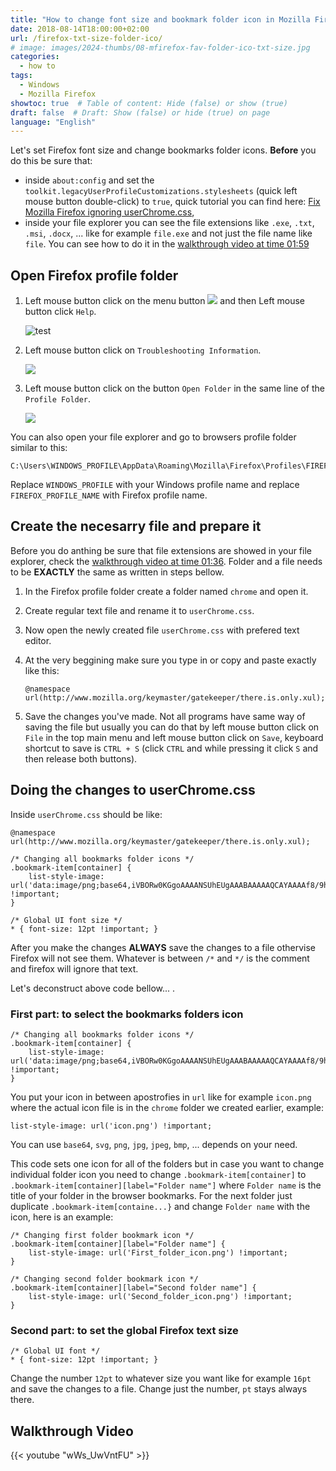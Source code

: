 ```yaml
---
title: "How to change font size and bookmark folder icon in Mozilla Firefox"
date: 2018-08-14T18:00:00+02:00
url: /firefox-txt-size-folder-ico/
# image: images/2024-thumbs/08-mfirefox-fav-folder-ico-txt-size.jpg
categories: 
  - how to
tags: 
  - Windows
  - Mozilla Firefox
showtoc: true  # Table of content: Hide (false) or show (true)
draft: false  # Draft: Show (false) or hide (true) on page
language: "English"
---
```


Let's set Firefox font size and change bookmarks folder icons. **Before** you do this be sure that:
- inside `about:config` and set the `toolkit.legacyUserProfileCustomizations.stylesheets` (quick left mouse button double-click) to `true`, quick tutorial you can find here: [Fix Mozilla Firefox ignoring userChrome.css](https://www.youtube.com/watch?v=3F_wSkMin8Q&list=PLbvZxzmdNckxgR98xK9iSVsO4bySit-q2 "Click/tap to visit the guide!"),
- inside your file explorer you can see the file extensions like `.exe`, `.txt`, `.msi`, `.docx`, ... like for example `file.exe` and not just the file name like `file`. You can see how to do it in the [walkthrough video at time 01:59](https://youtu.be/wWs_UwVntFU?si=jACAf5M_ZNkZE4MJ&t=119 "Click/tap to jump on that video section!")

## Open Firefox profile folder

1. Left mouse button click on the menu button ![](/images/Mozilla-Firefox/mfirefox_menu_button.jpeg) and then Left mouse button click `Help`.
   
   ![test](/images/Mozilla-Firefox/mfirefox_menu_help.en.jpeg)

2. Left mouse button click on `Troubleshooting Information`.
   
   ![](/images/Mozilla-Firefox/mfirefox_menu_troubleshooting_info.en.jpeg)

3. Left mouse button click on the button `Open Folder` in the same line of the `Profile Folder`.
   
   ![](/images/Mozilla-Firefox/mfirefox_troubleshooting_info.en.jpeg)

You can also open your file explorer and go to browsers profile folder similar to this:

    C:\Users\WINDOWS_PROFILE\AppData\Roaming\Mozilla\Firefox\Profiles\FIREFOX_PROFILE_NAME.default

Replace `WINDOWS_PROFILE` with your Windows profile name and replace `FIREFOX_PROFILE_NAME` with Firefox profile name.

## Create the necesarry file and prepare it

Before you do anthing be sure that file extensions are showed in your file explorer, check the [walkthrough video at time 01:36](https://youtu.be/wWs_UwVntFU?si=jACAf5M_ZNkZE4MJ&t=96 "Click/tap to jump on that video section!"). Folder and a file needs to be **EXACTLY** the same as written in steps bellow.

1. In the Firefox profile folder create a folder named `chrome` and open it.
2. Create regular text file and rename it to `userChrome.css`.
3. Now open the newly created file `userChrome.css` with prefered text editor.
4. At the very beggining make sure you type in or copy and paste exactly like this: 
   
       @namespace url(http://www.mozilla.org/keymaster/gatekeeper/there.is.only.xul);

5. Save the changes you've made. Not all programs have same way of saving the file but usually you can do that by left mouse button click on `File` in the top main menu and left mouse button click on `Save`, keyboard shortcut to save is `CTRL + S` (click `CTRL` and while pressing it click `S` and then release both buttons).

## Doing the changes to userChrome.css

Inside `userChrome.css` should be like:

    @namespace url(http://www.mozilla.org/keymaster/gatekeeper/there.is.only.xul);
    
    /* Changing all bookmarks folder icons */
    .bookmark-item[container] {
        list-style-image: url('data:image/png;base64,iVBORw0KGgoAAAANSUhEUgAAABAAAAAQCAYAAAAf8/9hAAAAjklEQVR42mNkAIIfx2xbgVQWAwHw//9/hh9cVgxX7ny5aBs6zQEkxgg1YD2QCiBkAAgwCdowXH0u8cHQKV9w1ICBNODaC4kvH24vUHVIO/+CLANuvhJnUGVdu4PD6rAnJQYcABrgOMIN2A00wI3MaBT/+vHOQl371PP3YQYQn505rRgu3/180S50ugNIDACEZogRw/LarAAAAABJRU5ErkJggg==') !important;
    }

    /* Global UI font size */
    * { font-size: 12pt !important; }

After you make the changes **ALWAYS** save the changes to a file othervise Firefox will not see them. Whatever is between `/*` and `*/` is the comment and firefox will ignore that text. 

Let's deconstruct above code bellow... . 

### First part: to select the bookmarks folders icon

    /* Changing all bookmarks folder icons */
    .bookmark-item[container] {
        list-style-image: url('data:image/png;base64,iVBORw0KGgoAAAANSUhEUgAAABAAAAAQCAYAAAAf8/9hAAAAjklEQVR42mNkAIIfx2xbgVQWAwHw//9/hh9cVgxX7ny5aBs6zQEkxgg1YD2QCiBkAAgwCdowXH0u8cHQKV9w1ICBNODaC4kvH24vUHVIO/+CLANuvhJnUGVdu4PD6rAnJQYcABrgOMIN2A00wI3MaBT/+vHOQl371PP3YQYQn505rRgu3/180S50ugNIDACEZogRw/LarAAAAABJRU5ErkJggg==') !important;
    }

You put your icon in between apostrofies in `url` like for example `icon.png` where the actual icon file is in the `chrome` folder we created earlier, example:

    list-style-image: url('icon.png') !important;

You can use `base64`, `svg`, `png`, `jpg`, `jpeg`, `bmp`, ... depends on your need.

This code sets one icon for all of the folders but in case you want to change individual folder icon you need to change `.bookmark-item[container]` to `.bookmark-item[container][label="Folder name"]` where `Folder name` is the title of your folder in the browser bookmarks. For the next folder just duplicate `.bookmark-item[containe...}` and change `Folder name` with the icon, here is an example:

    /* Changing first folder bookmark icon */
    .bookmark-item[container][label="Folder name"] {
        list-style-image: url('First_folder_icon.png') !important;
    }

    /* Changing second folder bookmark icon */
    .bookmark-item[container][label="Second folder name"] {
        list-style-image: url('Second_folder_icon.png') !important;
    }

### Second part: to set the global Firefox text size

    /* Global UI font */
    * { font-size: 12pt !important; }

Change the number `12pt` to whatever size you want like for example `16pt` and save the changes to a file. Change just the number, `pt` stays always there.

## Walkthrough Video

{{< youtube "wWs_UwVntFU" >}}